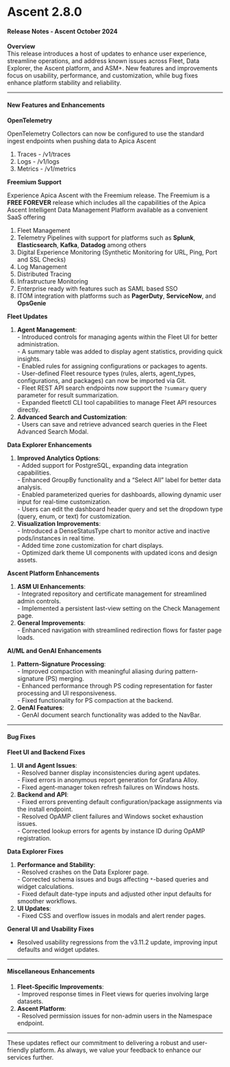 # Ascent 2.8.0

#### Release Notes - Ascent October 2024

**Overview**\
This release introduces a host of updates to enhance user experience, streamline operations, and address known issues across Fleet, Data Explorer, the Ascent platform, and ASM+. New features and improvements focus on usability, performance, and customization, while bug fixes enhance platform stability and reliability.

***

#### **New Features and Enhancements**

**OpenTelemetry**

OpenTelemetry Collectors can now be configured to use the standard ingest endpoints when pushing data to Apica Ascent
1. Traces - /v1/traces
2. Logs - /v1/logs
3. Metrics - /v1/metrics

**Freemium Support**

Experience Apica Ascent with the Freemium release. The Freemium is a **FREE FOREVER** release which includes all the capabilities of the Apica Ascent Intelligent Data Management Platform available as a convenient SaaS offering
1. Fleet Management
2. Telemetry Pipelines with support for platforms such as **Splunk**, **Elasticsearch**, **Kafka**, **Datadog** among others
3. Digital Experience Monitoring (Synthetic Monitoring for URL, Ping, Port and SSL Checks)
4. Log Management
5. Distributed Tracing
6. Infrastructure Monitoring
7. Enterprise ready with features such as SAML based SSO
8. ITOM integration with platforms such as **PagerDuty**, **ServiceNow**, and **OpsGenie**

**Fleet Updates**

1. **Agent Management**:\
   &#x20;  \- Introduced controls for managing agents within the Fleet UI for better administration.\
   &#x20;  \- A summary table was added to display agent statistics, providing quick insights.\
   &#x20;  \- Enabled rules for assigning configurations or packages to agents.\
   &#x20;  \- User-defined Fleet resource types (rules, alerts, agent\_types, configurations, and packages) can now be imported via Git.\
   &#x20;  \- Fleet REST API search endpoints now support the `?summary` query parameter for result summarization.\
   &#x20;  \- Expanded fleetctl CLI tool capabilities to manage Fleet API resources directly.
2. **Advanced Search and Customization**:\
   &#x20;  \- Users can save and retrieve advanced search queries in the Fleet Advanced Search Modal.

**Data Explorer Enhancements**

1. **Improved Analytics Options**:\
   &#x20;  \- Added support for PostgreSQL, expanding data integration capabilities.\
   &#x20;  \- Enhanced GroupBy functionality and a “Select All” label for better data analysis.\
   &#x20;  \- Enabled parameterized queries for dashboards, allowing dynamic user input for real-time customization.\
   &#x20;  \- Users can edit the dashboard header query and set the dropdown type (query, enum, or text) for customization.
2. **Visualization Improvements**:\
   &#x20;  \- Introduced a DenseStatusType chart to monitor active and inactive pods/instances in real time.\
   &#x20;  \- Added time zone customization for chart displays.\
   &#x20;  \- Optimized dark theme UI components with updated icons and design assets.

**Ascent Platform Enhancements**

1. **ASM UI Enhancements**:\
   &#x20;  \- Integrated repository and certificate management for streamlined admin controls.\
   &#x20;  \- Implemented a persistent last-view setting on the Check Management page.
2. **General Improvements**:\
   &#x20;  \- Enhanced navigation with streamlined redirection flows for faster page loads.

**AI/ML and GenAI Enhancements**

1. **Pattern-Signature Processing**:\
   &#x20;  \- Improved compaction with meaningful aliasing during pattern-signature (PS) merging.\
   &#x20;  \- Enhanced performance through PS coding representation for faster processing and UI responsiveness.\
   &#x20;  \- Fixed functionality for PS compaction at the backend.
2. **GenAI Features**:\
   &#x20;  \- GenAI document search functionality was added to the NavBar.

***

#### **Bug Fixes**

**Fleet UI and Backend Fixes**

1. **UI and Agent Issues**:\
   &#x20;  \- Resolved banner display inconsistencies during agent updates.\
   &#x20;  \- Fixed errors in anonymous report generation for Grafana Alloy.\
   &#x20;  \- Fixed agent-manager token refresh failures on Windows hosts.
2. **Backend and API**:\
   &#x20;  \- Fixed errors preventing default configuration/package assignments via the install endpoint.\
   &#x20;  \- Resolved OpAMP client failures and Windows socket exhaustion issues.\
   &#x20;  \- Corrected lookup errors for agents by instance ID during OpAMP registration.

**Data Explorer Fixes**

1. **Performance and Stability**:\
   &#x20;  \- Resolved crashes on the Data Explorer page.\
   &#x20;  \- Corrected schema issues and bugs affecting `*`-based queries and widget calculations.\
   &#x20;  \- Fixed default date-type inputs and adjusted other input defaults for smoother workflows.
2. **UI Updates**:\
   &#x20;  \- Fixed CSS and overflow issues in modals and alert render pages.

**General UI and Usability Fixes**

* Resolved usability regressions from the v3.11.2 update, improving input defaults and widget updates.

***

#### **Miscellaneous Enhancements**

1. **Fleet-Specific Improvements**:\
   &#x20;  \- Improved response times in Fleet views for queries involving large datasets.
2. **Ascent Platform**:\
   &#x20;  \- Resolved permission issues for non-admin users in the Namespace endpoint.

***

These updates reflect our commitment to delivering a robust and user-friendly platform. As always, we value your feedback to enhance our services further.
